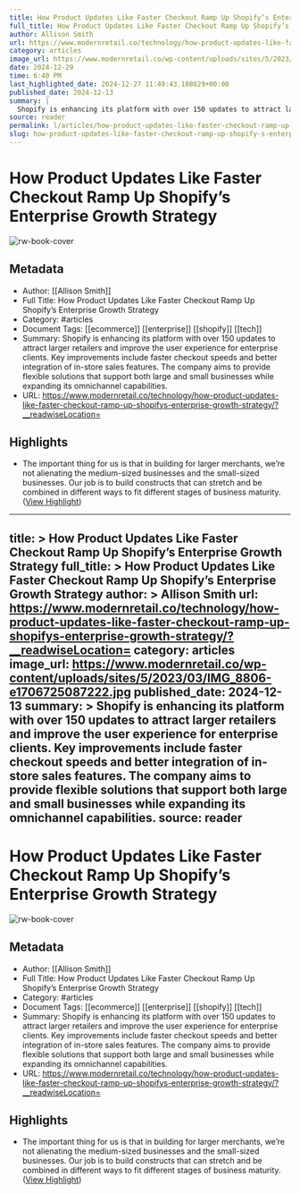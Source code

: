 ```yaml
---
title: How Product Updates Like Faster Checkout Ramp Up Shopify’s Enterprise Growth Strategy
full_title: How Product Updates Like Faster Checkout Ramp Up Shopify’s Enterprise Growth Strategy
author: Allison Smith
url: https://www.modernretail.co/technology/how-product-updates-like-faster-checkout-ramp-up-shopifys-enterprise-growth-strategy/?__readwiseLocation=
category: articles
image_url: https://www.modernretail.co/wp-content/uploads/sites/5/2023/03/IMG_8806-e1706725087222.jpg
date: 2024-12-29
time: 6:40 PM
last_highlighted_date: 2024-12-27 11:49:43.108029+00:00
published_date: 2024-12-13
summary: |
  Shopify is enhancing its platform with over 150 updates to attract larger retailers and improve the user experience for enterprise clients. Key improvements include faster checkout speeds and better integration of in-store sales features. The company aims to provide flexible solutions that support both large and small businesses while expanding its omnichannel capabilities.
source: reader
permalink: l/articles/how-product-updates-like-faster-checkout-ramp-up-shopify-s-enterprise-growth-strategy
slug: how-product-updates-like-faster-checkout-ramp-up-shopify-s-enterprise-growth-strategy
---
```

# How Product Updates Like Faster Checkout Ramp Up Shopify’s Enterprise Growth Strategy

![rw-book-cover](https://www.modernretail.co/wp-content/uploads/sites/5/2023/03/IMG_8806-e1706725087222.jpg)

## Metadata
- Author: [[Allison Smith]]
- Full Title: How Product Updates Like Faster Checkout Ramp Up Shopify’s Enterprise Growth Strategy
- Category: #articles
- Document Tags: [[ecommerce]] [[enterprise]] [[shopify]] [[tech]] 
- Summary: Shopify is enhancing its platform with over 150 updates to attract larger retailers and improve the user experience for enterprise clients. Key improvements include faster checkout speeds and better integration of in-store sales features. The company aims to provide flexible solutions that support both large and small businesses while expanding its omnichannel capabilities.
- URL: https://www.modernretail.co/technology/how-product-updates-like-faster-checkout-ramp-up-shopifys-enterprise-growth-strategy/?__readwiseLocation=

## Highlights
- The important thing for us is that in building for larger merchants, we’re not alienating the medium-sized businesses and the small-sized businesses. Our job is to build constructs that can stretch and be combined in different ways to fit different stages of business maturity. ([View Highlight](https://read.readwise.io/read/01jg3z6wsjncw02vr2zj3cp59p))


---
title: >
  How Product Updates Like Faster Checkout Ramp Up Shopify’s Enterprise Growth Strategy
full_title: >
  How Product Updates Like Faster Checkout Ramp Up Shopify’s Enterprise Growth Strategy
author: >
  Allison Smith
url: https://www.modernretail.co/technology/how-product-updates-like-faster-checkout-ramp-up-shopifys-enterprise-growth-strategy/?__readwiseLocation=
category: articles
image_url: https://www.modernretail.co/wp-content/uploads/sites/5/2023/03/IMG_8806-e1706725087222.jpg
published_date: 2024-12-13
summary: >
  Shopify is enhancing its platform with over 150 updates to attract larger retailers and improve the user experience for enterprise clients. Key improvements include faster checkout speeds and better integration of in-store sales features. The company aims to provide flexible solutions that support both large and small businesses while expanding its omnichannel capabilities.
source: reader
---
# How Product Updates Like Faster Checkout Ramp Up Shopify’s Enterprise Growth Strategy

![rw-book-cover](https://www.modernretail.co/wp-content/uploads/sites/5/2023/03/IMG_8806-e1706725087222.jpg)

## Metadata
- Author: [[Allison Smith]]
- Full Title: How Product Updates Like Faster Checkout Ramp Up Shopify’s Enterprise Growth Strategy
- Category: #articles
- Document Tags: [[ecommerce]] [[enterprise]] [[shopify]] [[tech]] 
- Summary: Shopify is enhancing its platform with over 150 updates to attract larger retailers and improve the user experience for enterprise clients. Key improvements include faster checkout speeds and better integration of in-store sales features. The company aims to provide flexible solutions that support both large and small businesses while expanding its omnichannel capabilities.
- URL: https://www.modernretail.co/technology/how-product-updates-like-faster-checkout-ramp-up-shopifys-enterprise-growth-strategy/?__readwiseLocation=

## Highlights
- The important thing for us is that in building for larger merchants, we’re not alienating the medium-sized businesses and the small-sized businesses. Our job is to build constructs that can stretch and be combined in different ways to fit different stages of business maturity. ([View Highlight](https://read.readwise.io/read/01jg3z6wsjncw02vr2zj3cp59p))


